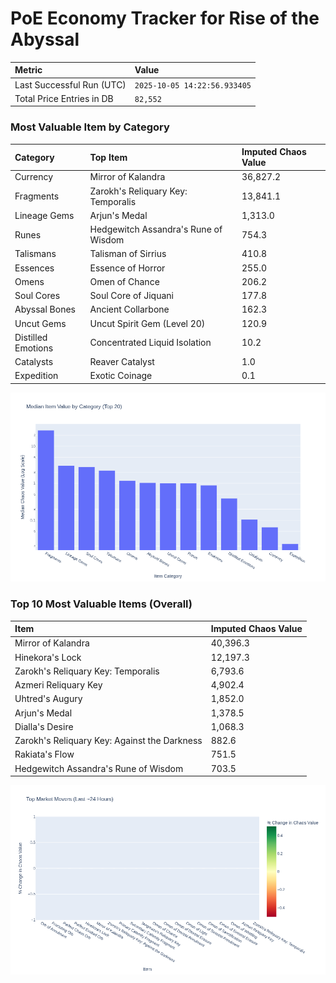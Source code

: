 # PoE Economy Tracker for Rise of the Abyssal

<!-- START_MAINTENANCE -->
| Metric | Value |
|:---|:---|
| Last Successful Run (UTC) | `2025-10-05 14:22:56.933405` |
| Total Price Entries in DB | `82,552` |

<!-- END_MAINTENANCE -->

<!-- START_DATAFRAME_DEBUG -->
<!-- END_DATAFRAME_DEBUG -->

<!-- START_CATEGORY_ANALYSIS -->
### Most Valuable Item by Category
| Category | Top Item | Imputed Chaos Value |
| :--- | :--- | :--- |
| Currency | Mirror of Kalandra | 36,827.2 |
| Fragments | Zarokh's Reliquary Key: Temporalis | 13,841.1 |
| Lineage Gems | Arjun's Medal | 1,313.0 |
| Runes | Hedgewitch Assandra's Rune of Wisdom | 754.3 |
| Talismans | Talisman of Sirrius | 410.8 |
| Essences | Essence of Horror | 255.0 |
| Omens | Omen of Chance | 206.2 |
| Soul Cores | Soul Core of Jiquani | 177.8 |
| Abyssal Bones | Ancient Collarbone | 162.3 |
| Uncut Gems | Uncut Spirit Gem (Level 20) | 120.9 |
| Distilled Emotions | Concentrated Liquid Isolation | 10.2 |
| Catalysts | Reaver Catalyst | 1.0 |
| Expedition | Exotic Coinage | 0.1 |


![Category Analysis Chart](charts/category_analysis.png)
<!-- END_ANALYSIS -->

<!-- START_ANALYSIS -->
### Top 10 Most Valuable Items (Overall)
| Item | Imputed Chaos Value |
| :--- | :--- |
| Mirror of Kalandra | 40,396.3 |
| Hinekora's Lock | 12,197.3 |
| Zarokh's Reliquary Key: Temporalis | 6,793.6 |
| Azmeri Reliquary Key | 4,902.4 |
| Uhtred's Augury | 1,852.0 |
| Arjun's Medal | 1,378.5 |
| Dialla's Desire | 1,068.3 |
| Zarokh's Reliquary Key: Against the Darkness | 882.6 |
| Rakiata's Flow | 751.5 |
| Hedgewitch Assandra's Rune of Wisdom | 703.5 |


![Market Movers Chart](charts/market_movers.png)
<!-- END_ANALYSIS -->
